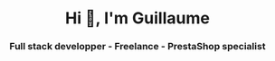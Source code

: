 <h1 align="center">Hi 👋, I'm Guillaume</h1>
<h3 align="center">Full stack developper - Freelance - PrestaShop specialist</h3>
